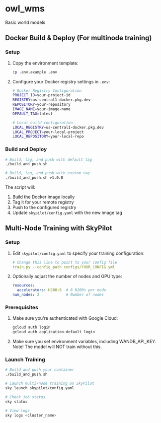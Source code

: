 # owl_wms
Basic world models

## Docker Build & Deploy (For multinode training)

### Setup
1. Copy the environment template:
   ```bash
   cp .env.example .env
   ```

2. Configure your Docker registry settings in `.env`:
   ```bash
   # Docker Registry Configuration
   PROJECT_ID=your-project-id
   REGISTRY=us-central1-docker.pkg.dev
   REPOSITORY=your-repository
   IMAGE_NAME=your-image-name
   DEFAULT_TAG=latest
   
   # Local build configuration
   LOCAL_REGISTRY=us-central1-docker.pkg.dev
   LOCAL_PROJECT=your-local-project
   LOCAL_REPOSITORY=your-local-repo
   ```

### Build and Deploy
```bash
# Build, tag, and push with default tag
./build_and_push.sh

# Build, tag, and push with custom tag
./build_and_push.sh v1.0.0
```

The script will:
1. Build the Docker image locally
2. Tag it for your remote registry
3. Push to the configured registry
4. Update `skypilot/config.yaml` with the new image tag

## Multi-Node Training with SkyPilot

### Setup
1. Edit `skypilot/config.yaml` to specify your training configuration:
   ```yaml
   # Change this line to point to your config file
   train.py --config_path configs/YOUR_CONFIG.yml
   ```

2. Optionally adjust the number of nodes and GPU type:
   ```yaml
   resources:
     accelerators: H200:8  # 8 H200s per node
   num_nodes: 2            # Number of nodes
   ```

### Prerequisites
1. Make sure you're authenticated with Google Cloud:
   ```bash
   gcloud auth login
   gcloud auth application-default login
   ```

2. Make sure you set environment variables, including WANDB_API_KEY. Note! The model will NOT train without this.

### Launch Training
```bash
# Build and push your container
./build_and_push.sh

# Launch multi-node training on SkyPilot
sky launch skypilot/config.yaml

# Check job status
sky status

# View logs
sky logs <cluster_name>
```

